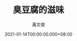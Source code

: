 ---
issue: 412
title: 臭豆腐的滋味
author: 黃文俊
date: 2021-01-14T00:00:00.000+08:00
topic: 懷想
difficulty: 1
wikidata: Q131449257
wikidata_link: https://www.wikidata.org/wiki/Q131449257
author_wikidata_link: https://www.wikidata.org/wiki/Q98096344
author_wikidata: Q98096344
---
